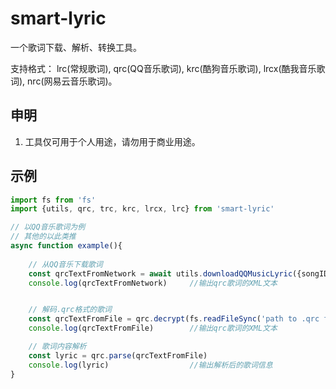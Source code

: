 # smart-lyric

一个歌词下载、解析、转换工具。

支持格式： lrc(常规歌词), qrc(QQ音乐歌词), krc(酷狗音乐歌词), lrcx(酷我音乐歌词), nrc(网易云音乐歌词)。


## 申明

1. 工具仅可用于个人用途，请勿用于商业用途。

## 示例
```typescript
import fs from 'fs'
import {utils, qrc, trc, krc, lrcx, lrc} from 'smart-lyric'

// 以QQ音乐歌词为例
// 其他的以此类推
async function example(){
	
	// 从QQ音乐下载歌词
	const qrcTextFromNetwork = await utils.downloadQQMusicLyric({songID: 102878776}).then(result=>result.karaok)
	console.log(qrcTextFromNetwork)		//输出qrc歌词的XML文本


	// 解码.qrc格式的歌词
	const qrcTextFromFile = qrc.decrypt(fs.readFileSync('path to .qrc file'))
	console.log(qrcTextFromFile)		//输出qrc歌词的XML文本

	// 歌词内容解析
	const lyric = qrc.parse(qrcTextFromFile)
	console.log(lyric)					//输出解析后的歌词信息
}

```

